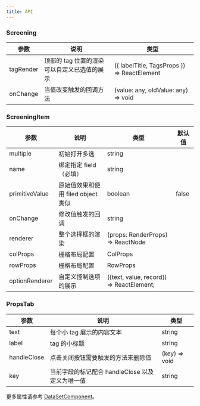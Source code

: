 ```yaml
---
title: API
---
```


### Screening

| 参数 | 说明 | 类型 |
| --- | --- | --- |
| tagRender | 顶部的 tag 位置的渲染可以自定义已选值的展示 | ({ labelTitle, TagsProps }) => ReactElement<any> |
| onChange | 当值改变触发的回调方法 | (value: any, oldValue: any) => void |

### ScreeningItem

| 参数 | 说明 | 类型 | 默认值 |
| --- | --- | --- | --- |
| multiple | 初始打开多选 | string |  |
| name | 绑定指定 field（必填） | string |  |
| primitiveValue | 原始值效果和使用 filed object 类似 | boolean | false |
| onChange | 修改值触发的回调 | string |  |
| renderer | 整个选择框的渲染 | (props: RenderProps) => ReactNode |  |
| colProps | 栅格布局配置 | ColProps |  |
| rowProps | 栅格布局配置 | RowProps |  |
| optionRenderer | 自定义控制选项的展示 | ({text, value, record}) => ReactElement<any>; |  |

### PropsTab 

| 参数 | 说明 | 类型 |
| --- | --- | --- |
| text | 每个小 tag 展示的内容文本 | string |
| label | tag 的小标题 | string |
| handleClose | 点击关闭按钮需要触发的方法来删除值 | (key) => void |
| key | 当前字段的标记配合 handleClose 以及定义为唯一值 | string |

更多属性请参考 [DataSetComponent](/zh/procmp/abstract/ViewComponent#datasetcomponent)。
